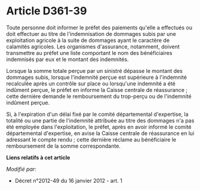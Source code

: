 # Article D361-39

Toute personne doit informer le préfet des paiements qu'elle a effectués ou doit effectuer au titre de l'indemnisation de
dommages subis par une exploitation agricole à la suite de dommages ayant le caractère de calamités agricoles. Les organismes
d'assurance, notamment, doivent transmettre au préfet une liste comportant le nom des bénéficiaires indemnisés par eux et le
montant des indemnités. 

Lorsque la somme totale perçue par un sinistré dépasse le montant des dommages subis, lorsque l'indemnité perçue est
supérieure à l'indemnité recalculée après un contrôle sur place ou lorsqu'une indemnité a été indûment perçue, le préfet en
informe la Caisse centrale de réassurance ; cette dernière demande le remboursement du trop-perçu ou de l'indemnité indûment
perçue. 

Si, à l'expiration d'un délai fixé par le comité départemental d'expertise, la totalité ou une partie de l'indemnité
attribuée au titre des dommages n'a pas été employée dans l'exploitation, le préfet, après en avoir informé le comité
départemental d'expertise, en avise la Caisse centrale de réassurance en lui adressant le compte rendu ; cette dernière
réclame au bénéficiaire le remboursement de la somme correspondante.

**Liens relatifs à cet article**

_Modifié par_:

  - Décret n°2012-49 du 16 janvier 2012 - art. 1
